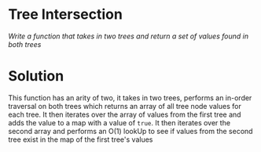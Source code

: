 # Tree Intersection

*Write a function that takes in two trees and return a set of values found in both trees*

# Solution

This function has an arity of two, it takes in two trees, performs an in-order traversal on both trees which returns an array of all tree node values for each tree. It then iterates over the array of values from the first tree and adds the value to a map with a value of `true`. It then iterates over the second array and performs an O(1) lookUp to see if values from the second tree exist in the map of the first tree's values

